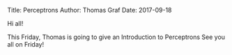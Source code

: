 Title: Perceptrons
Author: Thomas Graf
Date: 2017-09-18

Hi all!

This Friday, Thomas is going to give an Introduction to Perceptrons
See you all on Friday!